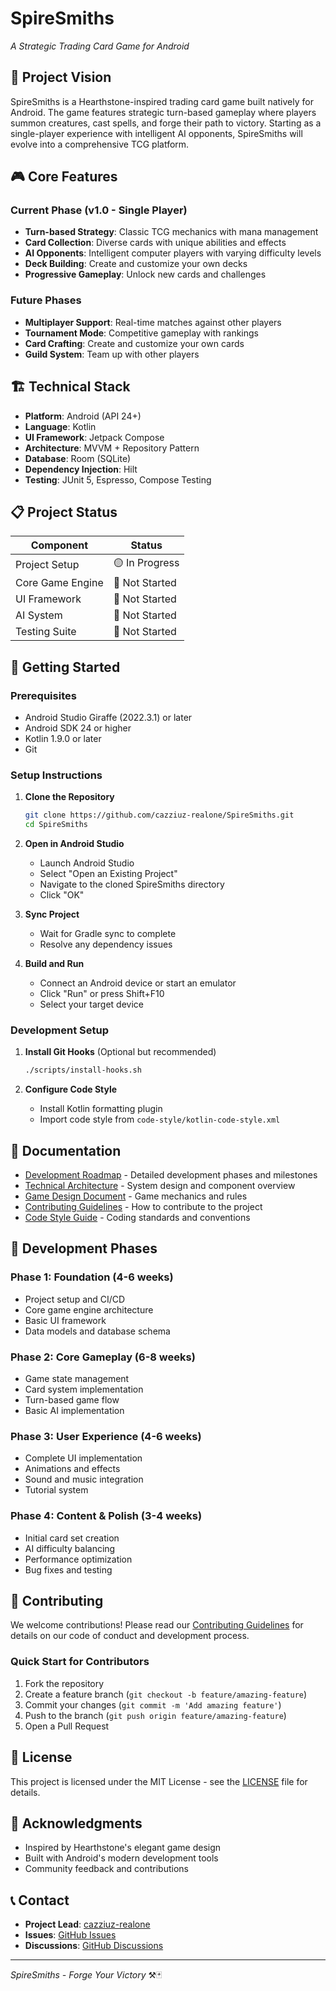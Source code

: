# SpireSmiths
*A Strategic Trading Card Game for Android*

## 🎯 Project Vision

SpireSmiths is a Hearthstone-inspired trading card game built natively for Android. The game features strategic turn-based gameplay where players summon creatures, cast spells, and forge their path to victory. Starting as a single-player experience with intelligent AI opponents, SpireSmiths will evolve into a comprehensive TCG platform.

## 🎮 Core Features

### Current Phase (v1.0 - Single Player)
- **Turn-based Strategy**: Classic TCG mechanics with mana management
- **Card Collection**: Diverse cards with unique abilities and effects
- **AI Opponents**: Intelligent computer players with varying difficulty levels
- **Deck Building**: Create and customize your own decks
- **Progressive Gameplay**: Unlock new cards and challenges

### Future Phases
- **Multiplayer Support**: Real-time matches against other players
- **Tournament Mode**: Competitive gameplay with rankings
- **Card Crafting**: Create and customize your own cards
- **Guild System**: Team up with other players

## 🏗️ Technical Stack

- **Platform**: Android (API 24+)
- **Language**: Kotlin
- **UI Framework**: Jetpack Compose
- **Architecture**: MVVM + Repository Pattern
- **Database**: Room (SQLite)
- **Dependency Injection**: Hilt
- **Testing**: JUnit 5, Espresso, Compose Testing

## 📋 Project Status

| Component | Status |
|-----------|--------|
| Project Setup | 🟡 In Progress |
| Core Game Engine | 🔴 Not Started |
| UI Framework | 🔴 Not Started |
| AI System | 🔴 Not Started |
| Testing Suite | 🔴 Not Started |

## 🚀 Getting Started

### Prerequisites
- Android Studio Giraffe (2022.3.1) or later
- Android SDK 24 or higher
- Kotlin 1.9.0 or later
- Git

### Setup Instructions

1. **Clone the Repository**
   ```bash
   git clone https://github.com/cazziuz-realone/SpireSmiths.git
   cd SpireSmiths
   ```

2. **Open in Android Studio**
   - Launch Android Studio
   - Select "Open an Existing Project"
   - Navigate to the cloned SpireSmiths directory
   - Click "OK"

3. **Sync Project**
   - Wait for Gradle sync to complete
   - Resolve any dependency issues

4. **Build and Run**
   - Connect an Android device or start an emulator
   - Click "Run" or press Shift+F10
   - Select your target device

### Development Setup

1. **Install Git Hooks** (Optional but recommended)
   ```bash
   ./scripts/install-hooks.sh
   ```

2. **Configure Code Style**
   - Install Kotlin formatting plugin
   - Import code style from `code-style/kotlin-code-style.xml`

## 📖 Documentation

- [Development Roadmap](docs/ROADMAP.md) - Detailed development phases and milestones
- [Technical Architecture](docs/ARCHITECTURE.md) - System design and component overview
- [Game Design Document](docs/GAME_DESIGN.md) - Game mechanics and rules
- [Contributing Guidelines](CONTRIBUTING.md) - How to contribute to the project
- [Code Style Guide](docs/CODE_STYLE.md) - Coding standards and conventions

## 🎯 Development Phases

### Phase 1: Foundation (4-6 weeks)
- Project setup and CI/CD
- Core game engine architecture
- Basic UI framework
- Data models and database schema

### Phase 2: Core Gameplay (6-8 weeks)
- Game state management
- Card system implementation
- Turn-based game flow
- Basic AI implementation

### Phase 3: User Experience (4-6 weeks)
- Complete UI implementation
- Animations and effects
- Sound and music integration
- Tutorial system

### Phase 4: Content & Polish (3-4 weeks)
- Initial card set creation
- AI difficulty balancing
- Performance optimization
- Bug fixes and testing

## 🤝 Contributing

We welcome contributions! Please read our [Contributing Guidelines](CONTRIBUTING.md) for details on our code of conduct and development process.

### Quick Start for Contributors
1. Fork the repository
2. Create a feature branch (`git checkout -b feature/amazing-feature`)
3. Commit your changes (`git commit -m 'Add amazing feature'`)
4. Push to the branch (`git push origin feature/amazing-feature`)
5. Open a Pull Request

## 📄 License

This project is licensed under the MIT License - see the [LICENSE](LICENSE) file for details.

## 🙏 Acknowledgments

- Inspired by Hearthstone's elegant game design
- Built with Android's modern development tools
- Community feedback and contributions

## 📞 Contact

- **Project Lead**: [cazziuz-realone](https://github.com/cazziuz-realone)
- **Issues**: [GitHub Issues](https://github.com/cazziuz-realone/SpireSmiths/issues)
- **Discussions**: [GitHub Discussions](https://github.com/cazziuz-realone/SpireSmiths/discussions)

---

*SpireSmiths - Forge Your Victory* ⚒️🃏